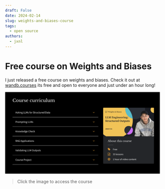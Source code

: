 ```yaml
---
draft: False
date: 2024-02-14
slug: weights-and-biases-course
tags:
  - open source
authors:
  - jxnl
---
```


# Free course on Weights and Biases

I just released a free course on weights and biases. Check it out at [wandb.courses](https://www.wandb.courses/courses/steering-language-models) its free and open to everyone and just under an hour long!

[![](img/course.png)](https://www.wandb.courses/courses/steering-language-models)

> Click the image to access the course
